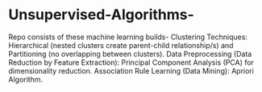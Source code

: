 # Unsupervised-Algorithms-
Repo consists of these machine learning builds-
Clustering Techniques: Hierarchical (nested clusters create parent-child relationship/s) and Partitioning (no overlapping between clusters). 
Data Preprocessing (Data Reduction by Feature Extraction): Principal Component Analysis (PCA) for dimensionality reduction.
Association Rule Learning (Data Mining): Apriori Algorithm. 
